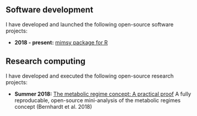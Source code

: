 ## Software development
I have developed and launched the following open-source software projects:
* **2018 - present:** [mimsy package for R](https://michelleckelly.github.io/mimsy/)

## Research computing
I have developed and executed the following open-source research projects:
* **Summer 2018:** [The metabolic regime concept: A practical proof](https://github.com/michelleckelly/Kelly_dcei/blob/master/FinalProject/FinalProject.pdf) A fully reproducable, open-source mini-analysis of the metabolic regimes concept (Bernhardt et al. 2018)
